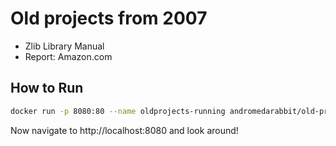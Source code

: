 # Old projects from 2007

* Zlib Library Manual
* Report: Amazon.com

## How to Run

``` bash
docker run -p 8080:80 --name oldprojects-running andromedarabbit/old-projects
```

Now navigate to http://localhost:8080 and look around!
